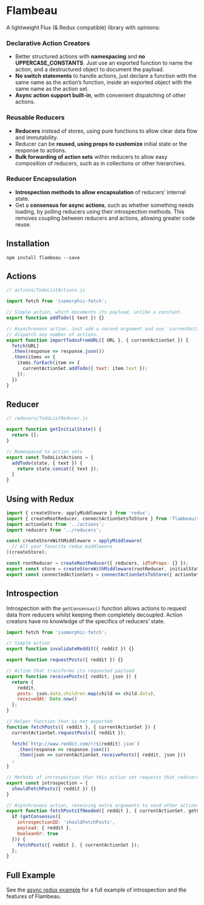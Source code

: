 # Flambeau
A lightweight Flux (& Redux compatible) library with opinions:

### Declarative Action Creators
- Better structured actions with **namespacing** and **no UPPERCASE_CONSTANTS**.
Just use an exported function to name the action, and a destructured object to document the payload.
- **No switch statements** to handle actions, just declare a function with the same name as the action’s function, inside an exported object with the same name as the action set.
- **Async action support built-in**, with convenient dispatching of other actions.

### Reusable Reducers
- **Reducers** instead of stores, using pure functions to allow clear data flow and immutability.
- Reducer can be **reused, using props to customize** initial state or the response to actions.
- **Bulk forwarding of action sets** within reducers to allow easy composition of reducers, such as in collections or other hierarchies.

### Reducer Encapsulation
- **Introspection methods to allow encapsulation** of reducers’ internal state.
- Get a **consensus for async actions**, such as whether something needs loading, by polling reducers using their introspection methods. This removes coupling between reducers and actions, allowing greater code reuse.

## Installation

`npm install flambeau --save`

## Actions

```javascript
// actions/TodoListActions.js

import fetch from 'isomorphic-fetch';

// Simple action, which documents its payload, unlike a constant.
export function addTodo({ text }) {}

// Asynchronous action. Just add a second argument and use `currentActionSet` to
// dispatch any number of actions.
export function importTodosFromURL({ URL }, { currentActionSet }) {
  fetch(URL)
  .then(response => response.json())
  .then(items => {
    items.forEach(item => {
      currentActionSet.addTodo({ text: item.text });
    });
  })
}
```

## Reducer

```javascript
// reducers/TodoListReducer.js

export function getInitialState() {
  return [];
}

// Namespaced to action sets
export const TodoListActions = {
  addTodo(state, { text }) {
    return state.concat({ text });
  }
}
```

## Using with Redux

```javascript
import { createStore, applyMiddleware } from 'redux';
import { createRootReducer, connectActionSetsToStore } from 'flambeau/redux';
import actionSets from '../actions';
import reducers from '../reducers';

const createStoreWithMiddleware = applyMiddleware(
  // All your favorite redux middleware
)(createStore);

const rootReducer = createRootReducer({ reducers, idToProps: {} });
export const store = createStoreWithMiddleware(rootReducer, initialState);
export const connectedActionSets = connectActionSetsToStore({ actionSets, store });
```

## Introspection

Introspection with the `getConsensus()` function allows actions to request data from reducers whilst keeping them completely decoupled. Action creators have no knowledge of the specifics of reducers’ state.

```javascript
import fetch from 'isomorphic-fetch';

// Simple action
export function invalidateReddit({ reddit }) {}

export function requestPosts({ reddit }) {}

// Action that transforms its requested payload
export function receivePosts({ reddit, json }) {
  return {
    reddit,
    posts: json.data.children.map(child => child.data),
    receivedAt: Date.now()
  };
}

// Helper function that is not exported
function fetchPosts({ reddit }, { currentActionSet }) {
  currentActionSet.requestPosts({ reddit });

  fetch(`http://www.reddit.com/r/${reddit}.json`)
    .then(response => response.json())
    .then(json => currentActionSet.receivePosts({ reddit, json }))
  ;
}

// Methods of introspection that this action set requests that reducers implement.
export const introspection = {
  shouldFetchPosts({ reddit }) {}
}

// Asynchronous action, receiving extra arguments to send other actions or poll reducers for a consensus.
export function fetchPostsIfNeeded({ reddit }, { currentActionSet, getConsensus }) {
  if (getConsensus({
    introspectionID: 'shouldFetchPosts',
    payload: { reddit },
    booleanOr: true
  })) {
    fetchPosts({ reddit }, { currentActionSet });
  };
}
```

## Full Example

See the [async redux example](examples/async-redux) for a full example of introspection and the features of Flambeau.
